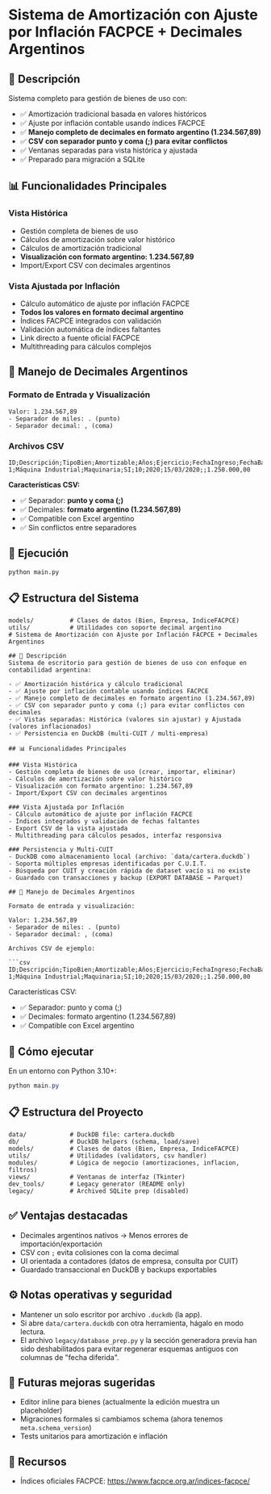 # Sistema de Amortización con Ajuste por Inflación FACPCE + Decimales Argentinos

## 🚀 Descripción
Sistema completo para gestión de bienes de uso con:
- ✅ Amortización tradicional basada en valores históricos
- ✅ Ajuste por inflación contable usando índices FACPCE
- ✅ **Manejo completo de decimales en formato argentino (1.234.567,89)**
- ✅ **CSV con separador punto y coma (;) para evitar conflictos**
- ✅ Ventanas separadas para vista histórica y ajustada
- ✅ Preparado para migración a SQLite

## 📊 Funcionalidades Principales

### Vista Histórica
- Gestión completa de bienes de uso
- Cálculos de amortización sobre valor histórico
- Cálculos de amortización tradicional
- **Visualización con formato argentino: 1.234.567,89**
- Import/Export CSV con decimales argentinos

### Vista Ajustada por Inflación
- Cálculo automático de ajuste por inflación FACPCE
- **Todos los valores en formato decimal argentino**
- Índices FACPCE integrados con validación
- Validación automática de índices faltantes
- Link directo a fuente oficial FACPCE
- Multithreading para cálculos complejos

## 🔢 Manejo de Decimales Argentinos

### Formato de Entrada y Visualización
```
Valor: 1.234.567,89
- Separador de miles: . (punto)
- Separador decimal: , (coma)
```

### Archivos CSV
```csv
ID;Descripción;TipoBien;Amortizable;Años;Ejercicio;FechaIngreso;FechaBaja;ValorOrigen
1;Máquina Industrial;Maquinaria;SI;10;2020;15/03/2020;;1.250.000,00
```

**Características CSV:**
- ✅ Separador: **punto y coma (;)**
- ✅ Decimales: **formato argentino (1.234.567,89)**
- ✅ Compatible con Excel argentino
- ✅ Sin conflictos entre separadores

## 🎯 Ejecución
```bash
python main.py
```

## 📋 Estructura del Sistema

```
models/          # Clases de datos (Bien, Empresa, IndiceFACPCE)
utils/           # Utilidades con soporte decimal argentino
# Sistema de Amortización con Ajuste por Inflación FACPCE + Decimales Argentinos

## 🚀 Descripción
Sistema de escritorio para gestión de bienes de uso con enfoque en contabilidad argentina:

- ✅ Amortización histórica y cálculo tradicional
- ✅ Ajuste por inflación contable usando índices FACPCE
- ✅ Manejo completo de decimales en formato argentino (1.234.567,89)
- ✅ CSV con separador punto y coma (;) para evitar conflictos con decimales
- ✅ Vistas separadas: Histórica (valores sin ajustar) y Ajustada (valores inflacionados)
- ✅ Persistencia en DuckDB (multi‑CUIT / multi‑empresa)

## 📊 Funcionalidades Principales

### Vista Histórica
- Gestión completa de bienes de uso (crear, importar, eliminar)
- Cálculos de amortización sobre valor histórico
- Visualización con formato argentino: 1.234.567,89
- Import/Export CSV con decimales argentinos

### Vista Ajustada por Inflación
- Cálculo automático de ajuste por inflación FACPCE
- Índices integrados y validación de fechas faltantes
- Export CSV de la vista ajustada
- Multithreading para cálculos pesados, interfaz responsiva

### Persistencia y Multi‑CUIT
- DuckDB como almacenamiento local (archivo: `data/cartera.duckdb`)
- Soporta múltiples empresas identificadas por C.U.I.T.
- Búsqueda por CUIT y creación rápida de dataset vacío si no existe
- Guardado con transacciones y backup (EXPORT DATABASE → Parquet)

## 🔢 Manejo de Decimales Argentinos

Formato de entrada y visualización:

Valor: 1.234.567,89
- Separador de miles: . (punto)
- Separador decimal: , (coma)

Archivos CSV de ejemplo:

```csv
ID;Descripción;TipoBien;Amortizable;Años;Ejercicio;FechaIngreso;FechaBaja;ValorOrigen
1;Máquina Industrial;Maquinaria;SI;10;2020;15/03/2020;;1.250.000,00
```

Características CSV:

- ✅ Separador: punto y coma (;)
- ✅ Decimales: formato argentino (1.234.567,89)
- ✅ Compatible con Excel argentino

## 🎯 Cómo ejecutar

En un entorno con Python 3.10+:

```powershell
python main.py
```

## 📋 Estructura del Proyecto

```
data/            # DuckDB file: cartera.duckdb
db/              # DuckDB helpers (schema, load/save)
models/          # Clases de datos (Bien, Empresa, IndiceFACPCE)
utils/           # Utilidades (validators, csv handler)
modules/         # Lógica de negocio (amortizaciones, inflacion, filtros)
views/           # Ventanas de interfaz (Tkinter)
dev_tools/       # Legacy generator (README only)
legacy/          # Archived SQLite prep (disabled)
```

## ✅ Ventajas destacadas

- Decimales argentinos nativos → Menos errores de importación/exportación
- CSV con `;` evita colisiones con la coma decimal
- UI orientada a contadores (datos de empresa, consulta por CUIT)
- Guardado transaccional en DuckDB y backups exportables

## ⚙️ Notas operativas y seguridad

- Mantener un solo escritor por archivo `.duckdb` (la app).
- Si abre `data/cartera.duckdb` con otra herramienta, hágalo en modo lectura.
- El archivo `legacy/database_prep.py` y la sección generadora previa han sido
	deshabilitados para evitar regenerar esquemas antiguos con columnas de "fecha diferida".

## 🔧 Futuras mejoras sugeridas

- Editor inline para bienes (actualmente la edición muestra un placeholder)
- Migraciones formales si cambiamos schema (ahora tenemos `meta.schema_version`)
- Tests unitarios para amortización e inflación

## 🔗 Recursos

- Índices oficiales FACPCE: https://www.facpce.org.ar/indices-facpce/

